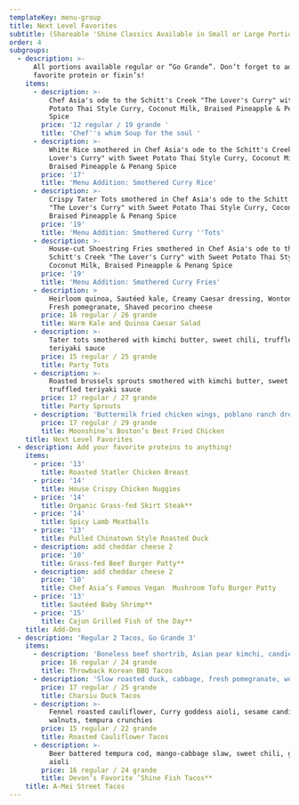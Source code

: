```yaml
---
templateKey: menu-group
title: Next Level Favorites
subtitle: (Shareable 'Shine Classics Available in Small or Large Portions)
order: 4
subgroups:
  - description: >-
      All portions available regular or “Go Grande”. Don’t forget to add your
      favorite protein or fixin’s!
    items:
      - description: >-
          Chef Asia's ode to the Schitt's Creek "The Lover's Curry" with Sweet
          Potato Thai Style Curry, Coconut Milk, Braised Pineapple & Penang
          Spice 
        price: '12 regular / 19 grande '
        title: 'Chef''s whim Soup for the soul '
      - description: >-
          White Rice smothered in Chef Asia's ode to the Schitt's Creek "The
          Lover's Curry" with Sweet Potato Thai Style Curry, Coconut Milk,
          Braised Pineapple & Penang Spice
        price: '17'
        title: 'Menu Addition: Smothered Curry Rice'
      - description: >-
          Crispy Tater Tots smothered in Chef Asia's ode to the Schitt's Creek
          "The Lover's Curry" with Sweet Potato Thai Style Curry, Coconut Milk,
          Braised Pineapple & Penang Spice
        price: '19'
        title: 'Menu Addition: Smothered Curry ''Tots'
      - description: >-
          House-cut Shoestring Fries smothered in Chef Asia's ode to the
          Schitt's Creek "The Lover's Curry" with Sweet Potato Thai Style Curry,
          Coconut Milk, Braised Pineapple & Penang Spice
        price: '19'
        title: 'Menu Addition: Smothered Curry Fries'
      - description: >
          Heirloom quinoa, Sautéed kale, Creamy Caesar dressing, Wonton crisps,
          Fresh pomegranate, Shaved pecorino cheese
        price: 16 regular / 26 grande
        title: Warm Kale and Quinoa Caesar Salad
      - description: >-
          Tater tots smothered with kimchi butter, sweet chili, truffled
          teriyaki sauce
        price: 15 regular / 25 grande
        title: Party Tots
      - description: >-
          Roasted brussels sprouts smothered with kimchi butter, sweet chili,
          truffled teriyaki sauce
        price: 17 regular / 27 grande
        title: Party Sprouts
      - description: 'Buttermilk fried chicken wings, poblano ranch dressing '
        price: 17 regular / 29 grande
        title: Moonshine’s Boston’s Best Fried Chicken
    title: Next Level Favorites
  - description: Add your favorite proteins to anything!
    items:
      - price: '13'
        title: Roasted Statler Chicken Breast
      - price: '14'
        title: House Crispy Chicken Nuggies
      - price: '14'
        title: Organic Grass-fed Skirt Steak**
      - price: '14'
        title: Spicy Lamb Meatballs
      - price: '13'
        title: Pulled Chinatown Style Roasted Duck
      - description: add cheddar cheese 2
        price: '10'
        title: Grass-fed Beef Burger Patty**
      - description: add cheddar cheese 2
        price: '10'
        title: Chef Asia’s Famous Vegan  Mushroom Tofu Burger Patty
      - price: '13'
        title: Sautéed Baby Shrimp**
      - price: '15'
        title: Cajun Grilled Fish of the Day**
    title: Add-Ons
  - description: 'Regular 2 Tacos, Go Grande 3'
    items:
      - description: 'Boneless beef shortrib, Asian pear kimchi, candied ginger aioli'
        price: 16 regular / 24 grande
        title: Throwback Korean BBQ Tacos
      - description: 'Slow roasted duck, cabbage, fresh pomegranate, wonton crisps'
        price: 17 regular / 25 grande
        title: Charsiu Duck Tacos
      - description: >-
          Fennel roasted cauliflower, Curry goddess aioli, sesame candied
          walnuts, tempura crunchies
        price: 15 regular / 22 grande
        title: Roasted Cauliflower Tacos
      - description: >-
          Beer battered tempura cod, mango-cabbage slaw, sweet chili, ginger
          aioli
        price: 16 regular / 24 grande
        title: Devon’s Favorite ’Shine Fish Tacos**
    title: A-Mei Street Tacos
---
```


